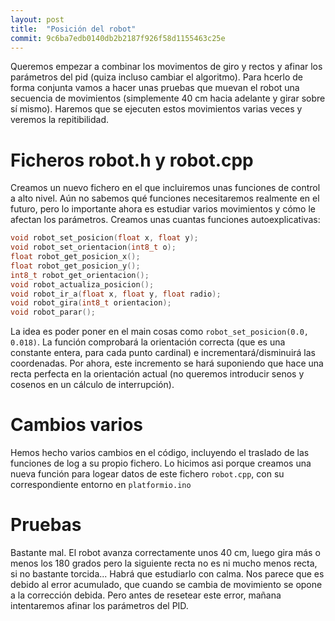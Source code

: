 ```yaml
---
layout: post
title:  "Posición del robot"
commit: 9c6ba7edb0140db2b2187f926f58d1155463c25e
---
```


Queremos empezar a combinar los movimentos de giro y rectos y afinar
los parámetros del pid (quiza incluso cambiar el algoritmo). Para hcerlo
de forma conjunta vamos a hacer unas pruebas que muevan el robot una
secuencia de movimientos (simplemente 40 cm hacia adelante y girar sobre
sí mismo). Haremos que se ejecuten estos movimientos varias veces y veremos
la repitibilidad.

# Ficheros robot.h y robot.cpp

Creamos un nuevo fichero en el que incluiremos unas funciones de control
a alto nivel. Aún no sabemos qué funciones necesitaremos realmente en el
futuro, pero lo importante ahora es estudiar varios movimientos y cómo le
afectan los parámetros. Creamos unas cuantas funciones autoexplicativas:

```cpp
void robot_set_posicion(float x, float y);
void robot_set_orientacion(int8_t o);
float robot_get_posicion_x();
float robot_get_posicion_y();
int8_t robot_get_orientacion();
void robot_actualiza_posicion();
void robot_ir_a(float x, float y, float radio);
void robot_gira(int8_t orientacion);
void robot_parar();
```

La idea es poder poner en el main cosas como `robot_set_posicion(0.0, 0.018)`.
La función comprobará la orientación correcta (que es una constante entera, para
cada punto cardinal) e incrementará/disminuirá las coordenadas. Por ahora, este
incremento se hará suponiendo que hace una recta perfecta en la orientación
actual (no queremos introducir senos y cosenos en un cálculo de interrupción).

# Cambios varios

Hemos hecho varios cambios en el código, incluyendo el traslado de las funciones
de log a su propio fichero. Lo hicimos asi porque creamos una nueva función para
logear datos de este fichero `robot.cpp`, con su correspondiente entorno
en `platformio.ino`

# Pruebas

Bastante mal. El robot avanza correctamente unos 40 cm, luego gira más o menos
los 180 grados pero la siguiente recta no es ni mucho menos recta, si no bastante
torcida... Habrá que estudiarlo con calma. Nos parece que es debido al error
acumulado, que cuando se cambia de movimiento se opone a la corrección debida. Pero
antes de resetear este error, mañana intentaremos afinar los parámetros del PID.
